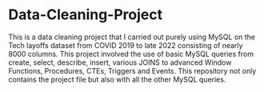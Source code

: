 # Data-Cleaning-Project
This is a data cleaning project that I carried out purely using MySQL on the Tech layoffs dataset from COVID 2019 to late 2022 consisting of nearly 8000 columns.
This project involved the use of basic MySQL queries from create, select, describe, insert, various JOINS to advanced Window Functions, Procedures, CTEs, Triggers and Events.
This repository not only contains the project file but also with all the other MySQL queries. 
